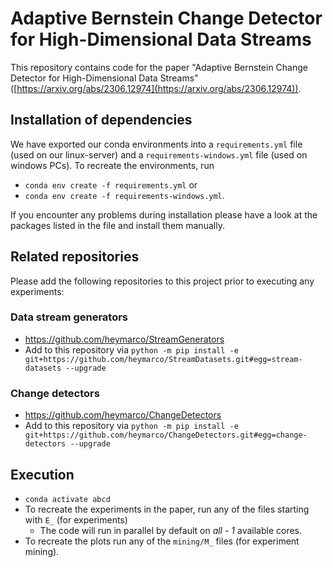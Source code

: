 # Adaptive Bernstein Change Detector for High-Dimensional Data Streams 

This repository contains code for the paper "Adaptive Bernstein Change Detector for High-Dimensional Data Streams" ([https://arxiv.org/abs/2306.12974](https://arxiv.org/abs/2306.12974)).

## Installation of dependencies

We have exported our conda environments into a `requirements.yml` file (used on our linux-server) and a `requirements-windows.yml` file (used on windows PCs). To recreate the environments, run 
- `conda env create -f requirements.yml` or 
- `conda env create -f requirements-windows.yml`.

If you encounter any problems during installation please have a look at the packages listed in the file and install them manually.

## Related repositories

Please add the following repositories to this project prior to executing any experiments:

### Data stream generators
- https://github.com/heymarco/StreamGenerators
- Add to this repository via `python -m pip install -e git+https://github.com/heymarco/StreamDatasets.git#egg=stream-datasets --upgrade`

### Change detectors
- https://github.com/heymarco/ChangeDetectors
- Add to this repository via `python -m pip install -e git+https://github.com/heymarco/ChangeDetectors.git#egg=change-detectors --upgrade`

## Execution

- `conda activate abcd`
- To recreate the experiments in the paper, run any of the files starting with `E_` (for experiments)
  - The code will run in parallel by default on *all - 1* available cores. 
- To recreate the plots run any of the `mining/M_` files (for experiment mining). 
